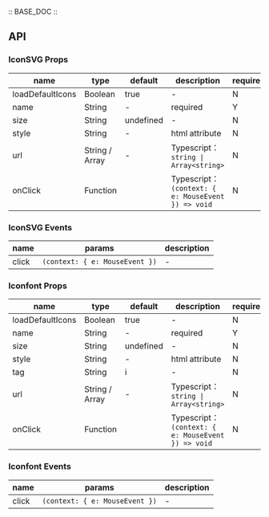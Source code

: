 :: BASE_DOC ::

## API
### IconSVG Props

name | type | default | description | required
-- | -- | -- | -- | --
loadDefaultIcons | Boolean | true | \- | N
name | String | - | required | Y
size | String | undefined | \- | N
style | String | - | html attribute | N
url | String / Array | - | Typescript：`string \| Array<string>` | N
onClick | Function |  | Typescript：`(context: { e: MouseEvent }) => void`<br/> | N

### IconSVG Events

name | params | description
-- | -- | --
click | `(context: { e: MouseEvent })` | \-

### Iconfont Props

name | type | default | description | required
-- | -- | -- | -- | --
loadDefaultIcons | Boolean | true | \- | N
name | String | - | required | Y
size | String | undefined | \- | N
style | String | - | html attribute | N
tag | String | i | \- | N
url | String / Array | - | Typescript：`string \| Array<string>` | N
onClick | Function |  | Typescript：`(context: { e: MouseEvent }) => void`<br/> | N

### Iconfont Events

name | params | description
-- | -- | --
click | `(context: { e: MouseEvent })` | \-
